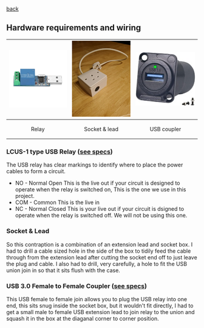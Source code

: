 
<a href="README.md">back</a>
## Hardware requirements and wiring

| <img src="Relay.jpg" width="200"></img> | <img src="CompleteModule.jpg" width="200" height=200></img> | <img src="USB_Union_Fem.jpg" width="200"></img> |
| - | - | - |
| <p align=center>Relay</p> | <p align=center>Socket & lead</p> | <p align=center>USB coupler</p> |

### LCUS-1 type USB Relay (<a href="https://www.aliexpress.com/item/32827365539.html?_randl_currency=GBP&_randl_shipto=GB&src=google&src=google&albch=shopping&acnt=708-803-3821&slnk=&plac=&mtctp=&albbt=Google_7_shopping&albagn=888888&isSmbAutoCall=false&needSmbHouyi=false&albcp=17858099691&albag=&trgt=&crea=en32827365539&netw=x&device=c&albpg=&albpd=en32827365539&gclid=Cj0KCQjwkt6aBhDKARIsAAyeLJ3syTrC1nNmodiioPs5ZryEJpC3TcitGlJIp7_LRF68ZTJOv_cY97saAil7EALw_wcB&gclsrc=aw.ds&aff_fcid=8c1f9413262d44ceb45e970bb34a015e-1666726753049-00514-UneMJZVf&aff_fsk=UneMJZVf&aff_platform=aaf&sk=UneMJZVf&aff_trace_key=8c1f9413262d44ceb45e970bb34a015e-1666726753049-00514-UneMJZVf&terminal_id=6c7aad3474244a3497526c1ce849bae5&afSmartRedirect=y" target="_blank">see specs</a>)
The USB relay has clear markings to identify where to place the power cables to form a circuit.
- NO - Normal Open
This is the live out if your circuit is designed to operate when the relay is switched on, This is the one we use in this project.
- COM - Common
This is the live in
- NC - Normal Closed
This is your live out if your circuit is dsigned to operate when the relay is switched off. We will not be using this one.

### Socket & Lead
So this contraption is a combination of an extension lead and socket box. I had to drill a cable sized hole in the side of the box to tidily feed the cable through from the extension lead after cutting the socket end off to just leave the plug and cable. I also had to drill, very carefully, a hole to fit the USB union join in so that it sits flush with the case.

### USB 3.0 Female to Female Coupler (<a href="https://www.amazon.co.uk/gp/product/B09FLBWWSD/ref=ppx_yo_dt_b_asin_image_o08_s00?ie=UTF8&psc=1">see specs</a>)
This USB female to female join allows you to plug the USB relay into one end, this sits snug inside the socket box, but it wouldn't fit directly, I had to get a small male to female USB extension lead to join relay to the union and squash it in the box at the diaganal corner to corner position.

